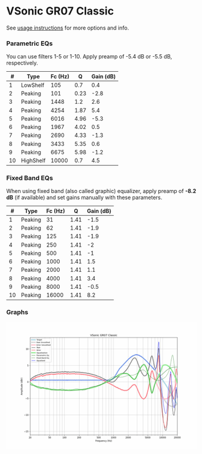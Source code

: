# VSonic GR07 Classic
See [usage instructions](https://github.com/jaakkopasanen/AutoEq#usage) for more options and info.

### Parametric EQs
You can use filters 1-5 or 1-10. Apply preamp of -5.4 dB or -5.5 dB, respectively.

|   # | Type      |   Fc (Hz) |    Q |   Gain (dB) |
|-----|-----------|-----------|------|-------------|
|   1 | LowShelf  |       105 | 0.7  |         0.4 |
|   2 | Peaking   |       101 | 0.23 |        -2.8 |
|   3 | Peaking   |      1448 | 1.2  |         2.6 |
|   4 | Peaking   |      4254 | 1.87 |         5.4 |
|   5 | Peaking   |      6016 | 4.96 |        -5.3 |
|   6 | Peaking   |      1967 | 4.02 |         0.5 |
|   7 | Peaking   |      2690 | 4.33 |        -1.3 |
|   8 | Peaking   |      3433 | 5.35 |         0.6 |
|   9 | Peaking   |      6675 | 5.98 |        -1.2 |
|  10 | HighShelf |     10000 | 0.7  |         4.5 |

### Fixed Band EQs
When using fixed band (also called graphic) equalizer, apply preamp of **-8.2 dB** (if available) and set gains manually with these parameters.

|   # | Type    |   Fc (Hz) |    Q |   Gain (dB) |
|-----|---------|-----------|------|-------------|
|   1 | Peaking |        31 | 1.41 |        -1.5 |
|   2 | Peaking |        62 | 1.41 |        -1.9 |
|   3 | Peaking |       125 | 1.41 |        -1.9 |
|   4 | Peaking |       250 | 1.41 |        -2   |
|   5 | Peaking |       500 | 1.41 |        -1   |
|   6 | Peaking |      1000 | 1.41 |         1.5 |
|   7 | Peaking |      2000 | 1.41 |         1.1 |
|   8 | Peaking |      4000 | 1.41 |         3.4 |
|   9 | Peaking |      8000 | 1.41 |        -0.5 |
|  10 | Peaking |     16000 | 1.41 |         8.2 |

### Graphs
![](./VSonic%20GR07%20Classic.png)
